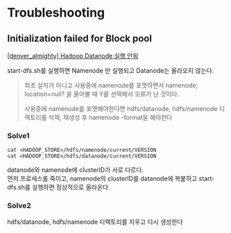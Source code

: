 
# Troubleshooting

## Initialization failed for Block pool

[[denver_almighty] Hadoop Datanode 실행 안됨](https://velog.io/@denver_almighty/ERROR-Hadoop-Datanode-%EC%8B%A4%ED%96%89-%EC%95%88%EB%90%A8Initialization-failed-for-Block-pool-registering-0.-Exiting)

start-dfs.sh를 실행하면 Namenode 만 실행되고 Datanode는 올라오지 않는다.

> 최초 설치가 아니고 사용중에 namenode를 포맷하면서 namenode; location=null? 을 물어볼 때 Y를 선택해서 오류가 난 것이다.
> 
> 사용중에 namenode를 포맷해야한다면
hdfs/datanode, hdfs/namenode 디렉토리를 삭제, 재생성 후 namenode -format을 해야한다

### Solve1

```shell
cat <HADOOP_STORE>/hdfs/namenode/current/VERSION
cat <HADOOP_STORE>/hdfs/datanode/current/VERSION
```

datanode와 namenode에 clusterID가 서로 다르다.  
먼저 프로세스를 죽이고, namenode의 clusterID를 datanode에 복붙하고 start-dfs.sh를 실행하면 정상적으로 올라온다

### Solve2

hdfs/datanode, hdfs/namenode 디렉토리를 지우고 다시 생성한다
